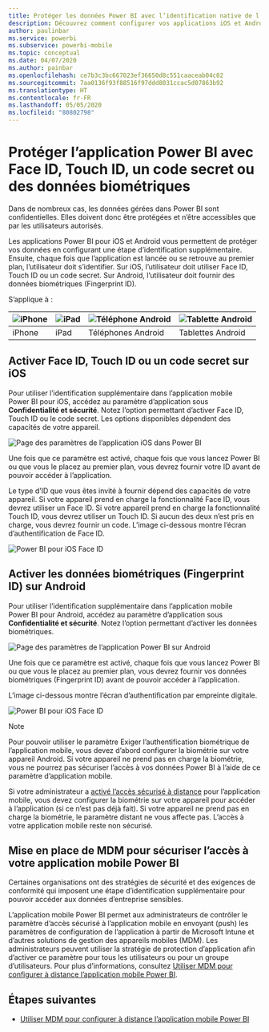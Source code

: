```yaml
---
title: Protéger les données Power BI avec l’identification native de l’appareil
description: Découvrez comment configurer vos applications iOS et Android pour exiger une étape d’identification supplémentaire avant de permettre l’accès à vos données Power BI.
author: paulinbar
ms.service: powerbi
ms.subservice: powerbi-mobile
ms.topic: conceptual
ms.date: 04/07/2020
ms.author: painbar
ms.openlocfilehash: ce7b3c3bc667023ef36650d8c551caaceab04c02
ms.sourcegitcommit: 7aa0136f93f88516f97ddd8031ccac5d07863b92
ms.translationtype: HT
ms.contentlocale: fr-FR
ms.lasthandoff: 05/05/2020
ms.locfileid: "80802798"
---
```

# <a name="protect-power-bi-app-with-face-id-touch-id-passcode-or-biometric-data"></a>Protéger l’application Power BI avec Face ID, Touch ID, un code secret ou des données biométriques 

Dans de nombreux cas, les données gérées dans Power BI sont confidentielles. Elles doivent donc être protégées et n’être accessibles que par les utilisateurs autorisés. 

Les applications Power BI pour iOS et Android vous permettent de protéger vos données en configurant une étape d’identification supplémentaire. Ensuite, chaque fois que l’application est lancée ou se retrouve au premier plan, l’utilisateur doit s’identifier. Sur iOS, l’utilisateur doit utiliser Face ID, Touch ID ou un code secret. Sur Android, l’utilisateur doit fournir des données biométriques (Fingerprint ID).

S’applique à :

| ![iPhone](./media/mobile-native-secure-access/ios-logo-40-px.png) | ![iPad](./media/mobile-native-secure-access/ios-logo-40-px.png) | ![Téléphone Android](././media/mobile-native-secure-access/android-logo-40-px.png) | ![Tablette Android](././media/mobile-native-secure-access/android-logo-40-px.png) |
|:--- |:--- |:--- |:--- |
|iPhone |iPad |Téléphones Android |Tablettes Android |

## <a name="turn-on-face-id-touch-id-or-passcode-on-ios"></a>Activer Face ID, Touch ID ou un code secret sur iOS

Pour utiliser l’identification supplémentaire dans l’application mobile Power BI pour iOS, accédez au paramètre d’application sous **Confidentialité et sécurité**. Notez l’option permettant d’activer Face ID, Touch ID ou le code secret. Les options disponibles dépendent des capacités de votre appareil.

![Page des paramètres de l’application iOS dans Power BI](./media/mobile-native-secure-access/mobile-ios-native-secured-setting.png)

Une fois que ce paramètre est activé, chaque fois que vous lancez Power BI ou que vous le placez au premier plan, vous devrez fournir votre ID avant de pouvoir accéder à l’application.

Le type d’ID que vous êtes invité à fournir dépend des capacités de votre appareil. Si votre appareil prend en charge la fonctionnalité Face ID, vous devrez utiliser un Face ID. Si votre appareil prend en charge la fonctionnalité Touch ID, vous devrez utiliser un Touch ID. Si aucun des deux n’est pris en charge, vous devrez fournir un code. L’image ci-dessous montre l’écran d’authentification de Face ID.

![Power BI pour iOS Face ID](./media/mobile-native-secure-access/mobile-ios-native-secured-faceid.png)

## <a name="turn-on-biometric-data-fingerprint-id-on-android"></a>Activer les données biométriques (Fingerprint ID) sur Android

Pour utiliser l’identification supplémentaire dans l’application mobile Power BI pour Android, accédez au paramètre d’application sous **Confidentialité et sécurité**. Notez l’option permettant d’activer les données biométriques.

![Page des paramètres de l’application Power BI sur Android](./media/mobile-native-secure-access/mobile-android-native-secured-setting.png)

Une fois que ce paramètre est activé, chaque fois que vous lancez Power BI ou que vous le placez au premier plan, vous devrez fournir vos données biométriques (Fingerprint ID) avant de pouvoir accéder à l’application.

L’image ci-dessous montre l’écran d’authentification par empreinte digitale.

![Power BI pour iOS Face ID](./media/mobile-native-secure-access/mobile-android-native-secured-fingerprint-id.png)

>[!NOTE]
>Pour pouvoir utiliser le paramètre Exiger l’authentification biométrique de l’application mobile, vous devez d’abord configurer la biométrie sur votre appareil Android. Si votre appareil ne prend pas en charge la biométrie, vous ne pourrez pas sécuriser l’accès à vos données Power BI à l’aide de ce paramètre d’application mobile.
>
>Si votre administrateur a [activé l’accès sécurisé à distance](#mdm-enforcement-of-secure-access-to-your-power-bi-mobile-app) pour l’application mobile, vous devez configurer la biométrie sur votre appareil pour accéder à l’application (si ce n’est pas déjà fait). Si votre appareil ne prend pas en charge la biométrie, le paramètre distant ne vous affecte pas. L’accès à votre application mobile reste non sécurisé.

## <a name="mdm-enforcement-of-secure-access-to-your-power-bi-mobile-app"></a>Mise en place de MDM pour sécuriser l’accès à votre application mobile Power BI

Certaines organisations ont des stratégies de sécurité et des exigences de conformité qui imposent une étape d’identification supplémentaire pour pouvoir accéder aux données d’entreprise sensibles.

L’application mobile Power BI permet aux administrateurs de contrôler le paramètre d’accès sécurisé à l’application mobile en envoyant (push) les paramètres de configuration de l’application à partir de Microsoft Intune et d’autres solutions de gestion des appareils mobiles (MDM). Les administrateurs peuvent utiliser la stratégie de protection d’application afin d’activer ce paramètre pour tous les utilisateurs ou pour un groupe d’utilisateurs. Pour plus d’informations, consultez [Utiliser MDM pour configurer à distance l’application mobile Power BI](mobile-app-configuration.md#data-protection-settings-ios-and-android).

## <a name="next-steps"></a>Étapes suivantes
* [Utiliser MDM pour configurer à distance l’application mobile Power BI](mobile-app-configuration.md)
